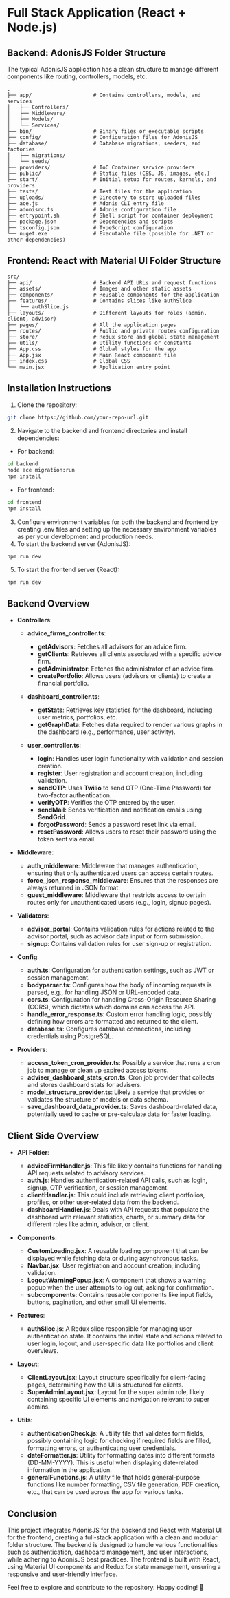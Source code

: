 # Full Stack Application (React + Node.js)
## Backend: AdonisJS Folder Structure

The typical AdonisJS application has a clean structure to manage different components like routing, controllers, models, etc.

```
.
├── app/                    # Contains controllers, models, and services
│   ├── Controllers/
│   ├── Middleware/
│   ├── Models/
│   └── Services/
├── bin/                    # Binary files or executable scripts
├── config/                 # Configuration files for AdonisJS
├── database/               # Database migrations, seeders, and factories
│   ├── migrations/
│   └── seeds/
├── providers/              # IoC Container service providers
├── public/                 # Static files (CSS, JS, images, etc.)
├── start/                  # Initial setup for routes, kernels, and providers
├── tests/                  # Test files for the application
├── uploads/                # Directory to store uploaded files
├── ace.js                  # Adonis CLI entry file
├── adonisrc.ts             # Adonis configuration file
├── entrypoint.sh           # Shell script for container deployment
├── package.json            # Dependencies and scripts
├── tsconfig.json           # TypeScript configuration
└── nuget.exe               # Executable file (possible for .NET or other dependencies)
```

## Frontend: React with Material UI Folder Structure

```
src/
├── api/                    # Backend API URLs and request functions
├── assets/                 # Images and other static assets
├── components/             # Reusable components for the application
├── features/               # Contains slices like authSlice
│   └── authSlice.js
├── layouts/                # Different layouts for roles (admin, client, advisor)
├── pages/                  # All the application pages
├── routes/                 # Public and private routes configuration
├── store/                  # Redux store and global state management
├── utils/                  # Utility functions or constants
├── App.css                 # Global styles for the app
├── App.jsx                 # Main React component file
├── index.css               # Global CSS
└── main.jsx                # Application entry point
```

## Installation Instructions

1. Clone the repository:
```bash
git clone https://github.com/your-repo-url.git
```
2. Navigate to the backend and frontend directories and install dependencies:
- For backend:
```bash
cd backend
node ace migration:run
npm install
```
- For frontend:
```bash
cd frontend
npm install
```
3. Configure environment variables for both the backend and frontend by creating .env files and setting up the necessary environment variables as per your development and production needs.
4. To start the backend server (AdonisJS):
```bash
npm run dev
```
5. To start the frontend server (React):
```bash
npm run dev
```

## Backend Overview

- **Controllers**:
  - **advice_firms_controller.ts**:
    - **getAdvisors**: Fetches all advisors for an advice firm.
    - **getClients**: Retrieves all clients associated with a specific advice firm.
    - **getAdministrator**: Fetches the administrator of an advice firm.
    - **createPortfolio**: Allows users (advisors or clients) to create a financial portfolio.

  - **dashboard_controller.ts**:
    - **getStats**: Retrieves key statistics for the dashboard, including user metrics, portfolios, etc.
    - **getGraphData**: Fetches data required to render various graphs in the dashboard (e.g., performance, user activity).

  - **user_controller.ts**:
    - **login**: Handles user login functionality with validation and session creation.
    - **register**: User registration and account creation, including validation.
    - **sendOTP**: Uses **Twilio** to send OTP (One-Time Password) for two-factor authentication.
    - **verifyOTP**: Verifies the OTP entered by the user.
    - **sendMail**: Sends verification and notification emails using **SendGrid**.
    - **forgotPassword**: Sends a password reset link via email.
    - **resetPassword**: Allows users to reset their password using the token sent via email.

- **Middleware**:
  - **auth_middleware**: Middleware that manages authentication, ensuring that only authenticated users can access certain routes.
  - **force_json_response_middleware**: Ensures that the responses are always returned in JSON format.
  - **guest_middleware**: Middleware that restricts access to certain routes only for unauthenticated users (e.g., login, signup pages).

- **Validators**:
  - **advisor_portal**: Contains validation rules for actions related to the advisor portal, such as advisor data input or form submission.
  - **signup**: Contains validation rules for user sign-up or registration.

- **Config**:
  - **auth.ts**: Configuration for authentication settings, such as JWT or session management.
  - **bodyparser.ts**: Configures how the body of incoming requests is parsed, e.g., for handling JSON or URL-encoded data.
  - **cors.ts**: Configuration for handling Cross-Origin Resource Sharing (CORS), which dictates which domains can access the API.
  - **handle_error_response.ts**: Custom error handling logic, possibly defining how errors are formatted and returned to the client.
  - **database.ts**: Configures database connections, including credentials using PostgreSQL.

- **Providers**:
  - **access_token_cron_provider.ts**: Possibly a service that runs a cron job to manage or clean up expired access tokens.
  - **adviser_dashboard_stats_cron.ts**: Cron job provider that collects and stores dashboard stats for advisers.
  - **model_structure_provider.ts**: Likely a service that provides or validates the structure of models or data schema.
  - **save_dashboard_data_provider.ts**: Saves dashboard-related data, potentially used to cache or pre-calculate data for faster loading.

## Client Side Overview

- **API Folder**:
  - **adviceFirmHandler.js**: This file likely contains functions for handling API requests related to advisory services.
  - **auth.js**: Handles authentication-related API calls, such as login, signup, OTP verification, or session management.
  - **clientHandler.js**: This could include retrieving client portfolios, profiles, or other user-related data from the backend.
  - **dashboardHandler.js**: Deals with API requests that populate the dashboard with relevant statistics, charts, or summary data for different roles like admin, advisor, or client.

- **Components**:
  - **CustomLoading.jsx**: A reusable loading component that can be displayed while fetching data or during asynchronous tasks.
  - **Navbar.jsx**: User registration and account creation, including validation.
  - **LogoutWarningPopup.jsx**: A component that shows a warning popup when the user attempts to log out, asking for confirmation.
  - **subcomponents**: Contains reusable components like input fields, buttons, pagination, and other small UI elements.

- **Features**:
  - **authSlice.js**: A Redux slice responsible for managing user authentication state. It contains the initial state and actions related to user login, logout, and user-specific data like portfolios and client overviews.

- **Layout**:
  - **ClientLayout.jsx**: Layout structure specifically for client-facing pages, determining how the UI is structured for clients.
  - **SuperAdminLayout.jsx**: Layout for the super admin role, likely containing specific UI elements and navigation relevant to super admins.

- **Utils**:
  - **authenticationCheck.js**: A utility file that validates form fields, possibly containing logic for checking if required fields are filled, formatting errors, or authenticating user credentials.
  - **dateFormatter.js**: Utility for formatting dates into different formats (DD-MM-YYYY). This is useful when displaying date-related information in the application.
  - **generalFunctions.js**: A utility file that holds general-purpose functions like number formatting, CSV file generation, PDF creation, etc., that can be used across the app for various tasks.

## Conclusion
This project integrates AdonisJS for the backend and React with Material UI for the frontend, creating a full-stack application with a clean and modular folder structure. The backend is designed to handle various functionalities such as authentication, dashboard management, and user interactions, while adhering to AdonisJS best practices. The frontend is built with React, using Material UI components and Redux for state management, ensuring a responsive and user-friendly interface.

Feel free to explore and contribute to the repository. Happy coding! 🎉